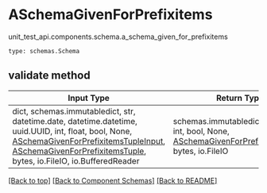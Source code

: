 # ASchemaGivenForPrefixitems
unit_test_api.components.schema.a_schema_given_for_prefixitems
```
type: schemas.Schema
```

## validate method
Input Type | Return Type | Notes
------------ | ------------- | -------------
dict, schemas.immutabledict, str, datetime.date, datetime.datetime, uuid.UUID, int, float, bool, None, [ASchemaGivenForPrefixitemsTupleInput](#aschemagivenforprefixitemstupleinput), [ASchemaGivenForPrefixitemsTuple](#aschemagivenforprefixitemstuple), bytes, io.FileIO, io.BufferedReader | schemas.immutabledict, str, float, int, bool, None, [ASchemaGivenForPrefixitemsTuple](#aschemagivenforprefixitemstuple), bytes, io.FileIO |

[[Back to top]](#top) [[Back to Component Schemas]](../../../README.md#Component-Schemas) [[Back to README]](../../../README.md)
